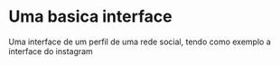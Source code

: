 # Uma basica interface 
Uma interface de um perfil de uma rede social, tendo como exemplo a interface do instagram 
